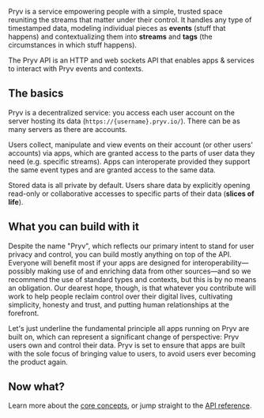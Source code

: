 Pryv is a service empowering people with a simple, trusted space reuniting the streams that matter under their control. It handles any type of timestamped data, modeling individual pieces as **events** (stuff that happens) and contextualizing them into **streams** and **tags** (the circumstances in which stuff happens).

The Pryv API is an HTTP and web sockets API that enables apps & services to interact with Pryv events and contexts.

## The basics

Pryv is a decentralized service: you access each user account on the server hosting its data (`https://{username}.pryv.io/`). There can be as many servers as there are accounts.

Users collect, manipulate and view events on their account (or other users' accounts) via apps, which are granted access to the parts of user data they need (e.g. specific streams). Apps can interoperate provided they support the same event types and are granted access to the same data.

Stored data is all private by default. Users share data by explicitly opening read-only or collaborative accesses to specific parts of their data (**slices of life**).


## What you can build with it

Despite the name "Pryv", which reflects our primary intent to stand for user privacy and control, you can build mostly anything on top of the API. Everyone will benefit most if your apps are designed for interoperability—possibly making use of and enriching data from other sources—and so we recommend the use of standard types and contexts, but this is by no means an obligation.
Our dearest hope, though, is that whatever you contribute will work to help people reclaim control over their digital lives, cultivating simplicity, honesty and trust, and putting human relationships at the forefront.

Let's just underline the fundamental principle all apps running on Pryv are built on, which can represent a significant change of perspective: Pryv users own and control their data. Pryv is set to ensure that apps are built with the sole focus of bringing value to users, to avoid users ever becoming the product again.

<!-- TODO: link to the charter of Pryv app development -->


## Now what?

Learn more about the [core concepts](/#{linkTo.concepts}), or jump straight to the [API reference](/#{linkTo.reference}).
